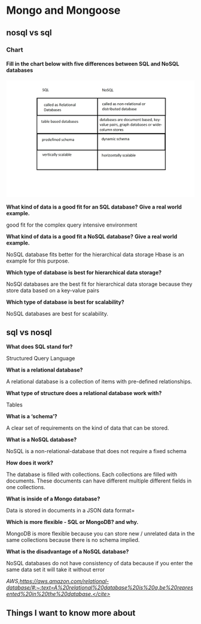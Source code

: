 # Mongo and Mongoose

## nosql vs sql

### Chart

#### Fill in the chart below with five differences between SQL and NoSQL databases

![SQLvsNoSQL](/c301/SQLvsNoSQL.jpg)

**What kind of data is a good fit for an SQL database?**
**Give a real world example.**

good fit for the complex query intensive environment

**What kind of data is a good fit a NoSQL database?**
**Give a real world example.**

NoSQL database fits better for the hierarchical data storage
Hbase is an example for this purpose.

**Which type of database is best for hierarchical data storage?**

NoSQl databases are the best fit for hierarchical data storage because they store data based on a key-value pairs

**Which type of database is best for scalability?**

NoSQL databases are best for scalability. 

## sql vs nosql

**What does SQL stand for?**

Structured Query Language

**What is a relational database?**

A relational database is a collection of items with pre-defined relationships.

**What type of structure does a relational database work with?**

Tables

**What is a ‘schema’?**

A clear set of requirements on the kind of data that can be stored.

**What is a NoSQL database?**

NoSQL is a non-relational-database that does not require a fixed schema

**How does it work?**

The database is filled with collections. Each collections are filled with documents. These documents can have different multiple different fields in one collections.

**What is inside of a Mongo database?**

Data is stored in documents in a JSON data format=

**Which is more flexible - SQL or MongoDB? and why.**

MongoDB is more flexible because you can store new / unrelated data in the same collections because there is no schema implied.

**What is the disadvantage of a NoSQL database?**

NoSQL databases do not have consistency of data because if you enter the same data set it will take it without error

<cite>AWS,https://aws.amazon.com/relational-database/#:~:text=A%20relational%20database%20is%20a,be%20represented%20in%20the%20database.</cite>

## Things I want to know more about
